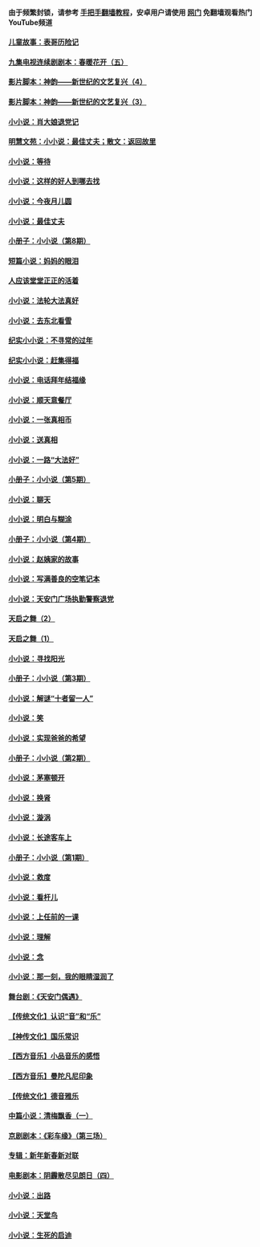 #### 由于频繁封锁，请参考 [手把手翻墙教程](https://github.com/gfw-breaker/guides/wiki/)，安卓用户请使用 [网门](https://github.com/gfw-breaker/nogfw/blob/master/dl.md?t=06130302) 免翻墙观看热门YouTube频道 

#### [儿童故事：表哥历险记](../pages/328/383535.md?t=06130302) 

#### [九集电视连续剧剧本：春暖花开（五）](../pages/328/275919.md?t=06130302) 

#### [影片脚本：神韵——新世纪的文艺复兴（4）](../pages/328/266089.md?t=06130302) 

#### [影片脚本：神韵——新世纪的文艺复兴（3）](../pages/328/266087.md?t=06130302) 

#### [小小说：肖大娘退党记](../pages/328/239807.md?t=06130302) 

#### [明慧文苑：小小说：最佳丈夫；散文：返回故里](../pages/328/3439.md?t=06130302) 

#### [小小说：等待](../pages/328/223927.md?t=06130302) 

#### [小小说：这样的好人到哪去找](../pages/328/209396.md?t=06130302) 

#### [小小说：今夜月儿圆](../pages/328/193588.md?t=06130302) 

#### [小小说：最佳丈夫](../pages/328/190938.md?t=06130302) 

#### [小册子：小小说（第8期）](../pages/328/188202.md?t=06130302) 

#### [短篇小说：妈妈的眼泪](../pages/328/187712.md?t=06130302) 

#### [人应该堂堂正正的活着](../pages/328/182430.md?t=06130302) 

#### [小小说：法轮大法真好](../pages/328/174669.md?t=06130302) 

#### [小小说：去东北看雪](../pages/328/173882.md?t=06130302) 

#### [纪实小小说：不寻常的过年](../pages/328/173187.md?t=06130302) 

#### [纪实小小说：赶集得福](../pages/328/172652.md?t=06130302) 

#### [小小说：电话拜年结福缘](../pages/328/172533.md?t=06130302) 

#### [小小说：顺天意餐厅](../pages/328/170182.md?t=06130302) 

#### [小小说：一张真相币](../pages/328/169410.md?t=06130302) 

#### [小小说：送真相](../pages/328/166713.md?t=06130302) 

#### [小小说：一路“大法好”](../pages/328/162016.md?t=06130302) 

#### [小册子：小小说（第5期）](../pages/328/161131.md?t=06130302) 

#### [小小说：聊天](../pages/328/159640.md?t=06130302) 

#### [小小说：明白与糊涂](../pages/328/158101.md?t=06130302) 

#### [小册子：小小说（第4期）](../pages/328/158006.md?t=06130302) 

#### [小小说：赵姨家的故事](../pages/328/157843.md?t=06130302) 

#### [小小说：写满善良的空笔记本](../pages/328/157382.md?t=06130302) 

#### [小小说：天安门广场执勤警察退党](../pages/328/156982.md?t=06130302) 

#### [天启之舞（2）](../pages/328/153440.md?t=06130302) 

#### [天启之舞（1）](../pages/328/153439.md?t=06130302) 

#### [小小说：寻找阳光](../pages/328/153065.md?t=06130302) 

#### [小册子：小小说（第3期）](../pages/328/151715.md?t=06130302) 

#### [小小说：解谜“十者留一人”](../pages/328/148967.md?t=06130302) 

#### [小小说：笑](../pages/328/148905.md?t=06130302) 

#### [小小说：实现爸爸的希望](../pages/328/148096.md?t=06130302) 

#### [小册子：小小说（第2期）](../pages/328/147214.md?t=06130302) 

#### [小小说：茅塞顿开](../pages/328/147030.md?t=06130302) 

#### [小小说：换肾](../pages/328/146770.md?t=06130302) 

#### [小小说：漩涡](../pages/328/146683.md?t=06130302) 

#### [小小说：长途客车上](../pages/328/145076.md?t=06130302) 

#### [小册子：小小说（第1期）](../pages/328/143963.md?t=06130302) 

#### [小小说：救度](../pages/328/143927.md?t=06130302) 

#### [小小说：看杆儿](../pages/328/142137.md?t=06130302) 

#### [小小说：上任前的一课](../pages/328/140808.md?t=06130302) 

#### [小小说：理解](../pages/328/140476.md?t=06130302) 

#### [小小说：念](../pages/328/139513.md?t=06130302) 

#### [小小说：那一刻，我的眼睛湿润了](../pages/328/138476.md?t=06130302) 

#### [舞台剧：《天安门偶遇》](../pages/328/117155.md?t=06130302) 

#### [【传统文化】认识“音”和“乐”](../pages/328/108667.md?t=06130302) 

#### [【神传文化】国乐常识](../pages/328/104225.md?t=06130302) 

#### [【西方音乐】小品音乐的感悟](../pages/328/102924.md?t=06130302) 

#### [【西方音乐】曼陀凡尼印象](../pages/328/102922.md?t=06130302) 

#### [【传统文化】德音雅乐](../pages/328/102923.md?t=06130302) 

#### [中篇小说：清梅飘香（一）](../pages/328/101058.md?t=06130302) 

#### [京剧剧本：《彩车缘》（第三场）](../pages/328/96434.md?t=06130302) 

#### [专辑：新年新春新对联](../pages/328/94991.md?t=06130302) 

#### [电影剧本：阴霾散尽见朗日（四）](../pages/328/87081.md?t=06130302) 

#### [小小说：出路](../pages/328/84848.md?t=06130302) 

#### [小小说：天堂鸟](../pages/328/83084.md?t=06130302) 

#### [小小说：生死的启迪](../pages/328/70977.md?t=06130302) 

